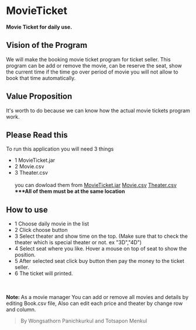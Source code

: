 # MovieTicket
__Movie Ticket for daily use.__
## Vision of the Program
We will make the booking movie ticket program for ticket seller. 
This program can be add or remove the movie, can be reserve the seat, show the current time if the time go over period of movie you will not allow to book that time automatically.
## Value Proposition
It's worth to do because we can know how the actual movie tickets program work.


## Please Read this
To run this application you will need 3 things
- 1 MovieTicket.jar
- 2 Movie.csv
- 3 Theater.csv
<br><br>
you can dowload them from [MovieTicket.jar](https://github.com/hereton/MovieTicket/blob/master/MovieTicket.jar) [Movie.csv](https://github.com/hereton/MovieTicket/blob/master/Movie.csv) [Theater.csv](https://github.com/hereton/MovieTicket/blob/master/Theater.csv)
<br><b>***All of them must be at the same location</b><br>
## How to use 
- 1 Choose daily movie in the list 
- 2 Click choose button 
- 3 Select theater and show time on the top. (Make sure that to check the theater which is special theater or not. ex "3D","4D")
- 4 Select seat where you like. Hover a mouse on top of seat to show the position.
- 5 After selected seat click buy button then pay the money to the ticket seller.
- 6 The ticket will printed.
<br>
<br><b>Note: </b> As a movie manager You can add or remove all movies and details by editing Book.csv file, Also can edit each price and theater by change row and column.


>By Wongsathorn Panichkurkul and Totsapon Menkul
